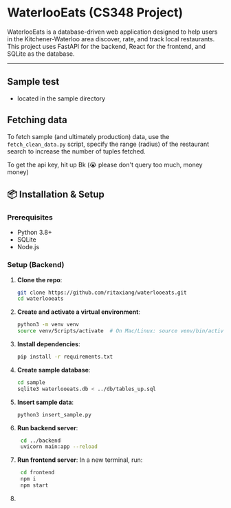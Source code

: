 # WaterlooEats (CS348 Project)

WaterlooEats is a database-driven web application designed to help users in the Kitchener-Waterloo area discover, rate, and track local restaurants. This project uses FastAPI for the backend, React for the frontend, and SQLite as the database.

---
## Sample test
- located in the sample directory

## Fetching data
To fetch sample (and ultimately production) data, use the `fetch_clean_data.py` script, specify the range (radius) of the restaurant search to increase the number of tuples fetched.

To get the api key, hit up Bk (😭 please don't query too much, money money)

## 📦 Installation & Setup

### Prerequisites

- Python 3.8+
- SQLite
- Node.js

### Setup (Backend)

1. **Clone the repo**:
   ```bash
   git clone https://github.com/ritaxiang/waterlooeats.git
   cd waterlooeats
   ```
2. **Create and activate a virtual environment**:
    ```bash
    python3 -m venv venv
    source venv/Scripts/activate  # On Mac/Linux: source venv/bin/activate
    ```
3. **Install dependencies**:
    ```bash
    pip install -r requirements.txt
    ```
4. **Create sample database**:
   ```bash
   cd sample
   sqlite3 waterlooeats.db < ../db/tables_up.sql
   ```
5. **Insert sample data**:
    ```bash
    python3 insert_sample.py
    ```
6. **Run backend server**:
   ```bash
    cd ../backend
    uvicorn main:app --reload
    ```
7. **Run frontend server**:
   In a new terminal, run:
   ```bash
    cd frontend
    npm i
    npm start
    ```
9. 

   
